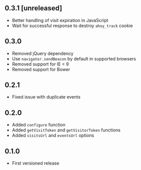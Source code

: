 ## 0.3.1 [unreleased]

- Better handling of visit expiration in JavaScript
- Wait for successful response to destroy `ahoy_track` cookie

## 0.3.0

- Removed jQuery dependency
- Use `navigator.sendBeacon` by default in supported browsers
- Removed support for IE < 9
- Removed support for Bower

## 0.2.1

- Fixed issue with duplicate events

## 0.2.0

- Added `configure` function
- Added `getVisitToken` and `getVisitorToken` functions
- Added `visitsUrl` and `eventsUrl` options

## 0.1.0

- First versioned release
